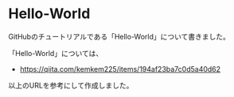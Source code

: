 # Hello-World
GitHubのチュートリアルである「Hello-World」について書きました。

「Hello-World」については、
- https://qiita.com/kemkem225/items/194af23ba7c0d5a40d62

以上のURLを参考にして作成しました。
